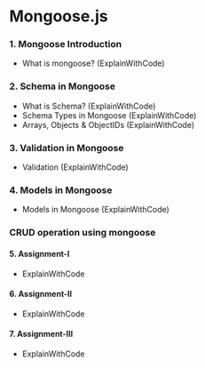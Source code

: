 # Mongoose.js
### 1. **Mongoose Introduction**
- What is mongoose? (ExplainWithCode)
### 2. **Schema in Mongoose**
- What is Schema? (ExplainWithCode)
- Schema Types in Mongoose (ExplainWithCode)
- Arrays, Objects & ObjectIDs (ExplainWithCode)
### 3. **Validation in Mongoose**
- Validation (ExplainWithCode)
### 4. **Models in Mongoose**
- Models in Mongoose (ExplainWithCode)
### **CRUD operation using mongoose**
#### 5. **Assignment-I**
- ExplainWithCode
#### 6. **Assignment-II** 
- ExplainWithCode
#### 7. **Assignment-III**
- ExplainWithCode
